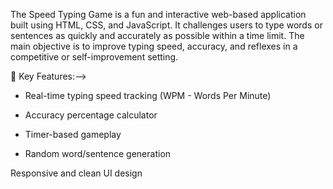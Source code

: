 The Speed Typing Game is a fun and interactive web-based application built using HTML, CSS, and JavaScript. It challenges users to type words or sentences as quickly and accurately as possible within a time limit. The main objective is to improve typing speed, accuracy, and reflexes in a competitive or self-improvement setting.

🔑 Key Features:-->

* Real-time typing speed tracking (WPM - Words Per Minute)

* Accuracy percentage calculator

* Timer-based gameplay

* Random word/sentence generation

Responsive and clean UI design
